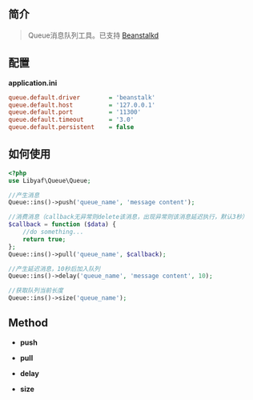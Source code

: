 ## 简介
> Queue消息队列工具。已支持 <a href="http://kr.github.io/beanstalkd/" target="_blank">Beanstalkd</a>

## 配置
**application.ini**
```ini
queue.default.driver        = 'beanstalk'
queue.default.host          = '127.0.0.1'
queue.default.port          = '11300'
queue.default.timeout       = '3.0'
queue.default.persistent    = false
```

## 如何使用
```php
<?php
use Libyaf\Queue\Queue;

//产生消息
Queue::ins()->push('queue_name', 'message content');

//消费消息（callback无异常则delete该消息，出现异常则该消息延迟执行，默认3秒）
$callback = function ($data) {
    //do something...
    return true;
};
Queue::ins()->pull('queue_name', $callback);

//产生延迟消息，10秒后加入队列
Queue::ins()->delay('queue_name', 'message content', 10);

//获取队列当前长度
Queue::ins()->size('queue_name');
```

## Method
- **push**

- **pull**

- **delay**

- **size**
